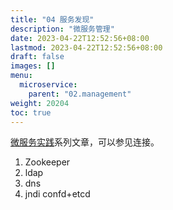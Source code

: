 ```yaml
---
title: "04 服务发现"
description: "微服务管理"
date: 2023-04-22T12:52:56+08:00
lastmod: 2023-04-22T12:52:56+08:00
draft: false
images: []
menu:
  microservice:
    parent: "02.management"
weight: 20204
toc: true
---
```


[微服务实践](https://www.jianshu.com/c/90fcbc52ce97)系列文章，可以参见连接。

1. Zookeeper
2. ldap
3. dns
4. jndi
confd+etcd
